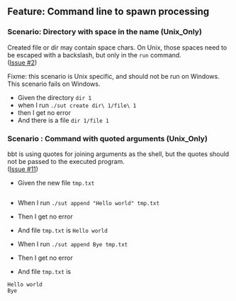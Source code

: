 ## Feature: Command line to spawn processing

### Scenario: Directory with space in the name (Unix_Only)

Created file or dir may contain space chars.
On Unix, those spaces need to be escaped with a backslash, but only in the `run` command.  
([Issue #2](https://github.com/LionelDraghi/bbt/issues/2#issue-2406271975))

Fixme: this scenario is Unix specific, and should not be run on Windows.  
This scenario fails on Windows.

- Given the directory `dir 1`
- when I run `./sut create dir\ 1/file\ 1` 
- then I get no error
- And there is a file `dir 1/file 1`


### Scenario : Command with quoted arguments (Unix_Only)

bbt is using quotes for joining arguments as the shell, but the quotes should not be passed to the executed program.  
([Issue #11](https://github.com/LionelDraghi/bbt/issues/11))

- Given the new file `tmp.txt`
~~~
~~~
  
- When I run `./sut append "Hello world" tmp.txt`
- Then I get no error
- And file `tmp.txt` is `Hello world`

- When I run `./sut append Bye tmp.txt`
- Then I get no error
- And file `tmp.txt` is 
~~~
Hello world
Bye
~~~